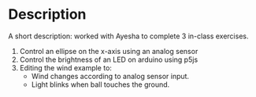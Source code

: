 # Description
A short description: worked with Ayesha to complete 3 in-class exercises. 
<ol>
  <li>Control an ellipse on the x-axis using an analog sensor</li>
  <li>Control the brightness of an LED on arduino using p5js </li>
  <li>Editing the wind example to:
    <ul>
      <li>Wind changes according to analog sensor input.</li>
      <li>Light blinks when ball touches the ground.</li>
    </ul
      </li>
      </ol>
